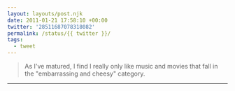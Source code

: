 ```yaml
---
layout: layouts/post.njk
date: 2011-01-21 17:58:10 +00:00
twitter: '28511687078318082'
permalink: /status/{{ twitter }}/
tags: 
  - tweet
---
```


> As I've matured, I find I really only like music and movies that fall in the "embarrassing and cheesy" category.

---
